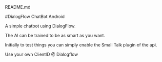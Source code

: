 README.md

#DialogFlow ChatBot Android

A simple chatbot using DialogFlow. 

The AI can be trained to be as smart as you want. 

Initially to test things you can simply enable the Small Talk plugin of the api. 

Use your own ClientID @ Dialogflow